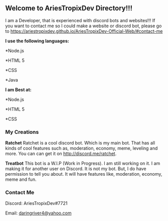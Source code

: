 ## Welcome to AriesTropixDev Directory!!!

I am a Developer, that is experienced with discord bots and websites!!! If you want to contact me so I could make a website or discord bot, please go to
https://ariestropixdev.github.io/AriesTropixDev-Official-Web/#contact-me

**I use the following languages:**

*Node.js

*HTML 5

*CSS

*Java

**I am Best at:**

*Node.js

*HTML 5

*CSS


### My Creations

**Ratchet**
Ratchet is a cool discord bot. Which is my main bot. That has all kinds of cool features such as,
moderation, economy, meme, leveling and more. You can can get it on http://discord.me/ratchet.

**Treatbot**
This bot is a W.I.P (Work in Progress). I am still working on it. I am making it for another user
on Discord. It is not my bot. But, I do have permission to tell you about. It will have features like,
moderation, economy, meme and fun.

### Contact Me 
Discord: AriesTropixDev#7721
 
Email: daringriver4@yahoo.com
